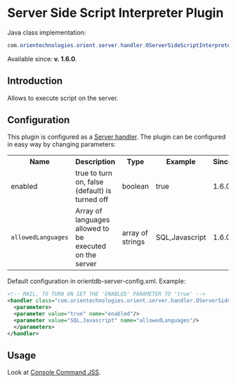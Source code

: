 # Server Side Script Interpreter Plugin

Java class implementation:
```java
com.orientechnologies.orient.server.handler.OServerSideScriptInterpreter
```
Available since: **v. 1.6.0**.

## Introduction

Allows to execute script on the server.

## Configuration

This plugin is configured as a [Server handler](DB-Server.md#handlers). The plugin can be configured in easy way by changing parameters:

<table>
  <tr><th>Name</th><th>Description</th><th>Type</th><th>Example</th><th>Since</th></tr>
  <tr><td>enabled</td><td>true to turn on, false (default) is turned off</td><td>boolean</td><td>true</td><td>1.6.0</td></tr>
  <tr><td><code>allowedLanguages</code></td><td>Array of languages allowed to be executed on the server</td><td>array of strings</td><td>SQL,Javascript</td><td>1.6.0</td></tr>
</table>

Default configuration in orientdb-server-config.xml. Example:
```xml
<!-- MAIL, TO TURN ON SET THE 'ENABLED' PARAMETER TO 'true' -->
<handler class="com.orientechnologies.orient.server.handler.OServerSideScriptInterpreter">
  <parameters>
  <parameter value="true" name="enabled"/>
  <parameter value="SQL,Javascript" name="allowedLanguages"/>
  </parameters>
</handler>
```

## Usage

Look at [Console Command JSS](console/Console-Command-Jss.md).

